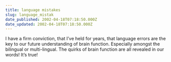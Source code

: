 ```yaml
---
title: language mistakes
slug: language_mistak
date_published: 2002-04-18T07:18:50.000Z
date_updated: 2002-04-18T07:18:50.000Z
---
```


I have a firm conviction, that I’ve held for years, that language errors are the key to our future understanding of brain function. Especially amongst the bilingual or multi-lingual. The quirks of brain function are all revealed in our words! It’s true!
